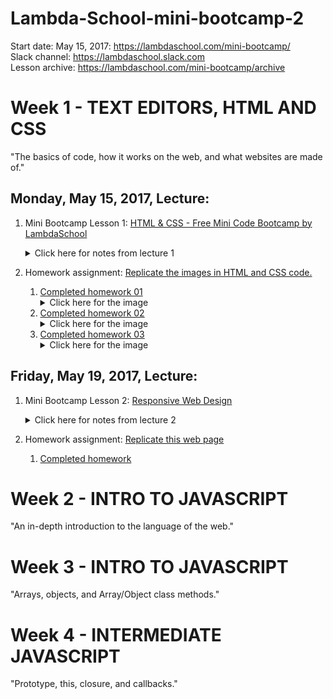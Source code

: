 # Lambda-School-mini-bootcamp-2
Start date: May 15, 2017: https://lambdaschool.com/mini-bootcamp/  
Slack channel: https://lambdaschool.slack.com  
Lesson archive: https://lambdaschool.com/mini-bootcamp/archive  

# Week 1 - TEXT EDITORS, HTML AND CSS
"The basics of code, how it works on the web, and what websites are made of."  
## Monday, May 15, 2017, Lecture:  

1. Mini Bootcamp Lesson 1: [HTML & CSS - Free Mini Code Bootcamp by LambdaSchool](https://youtu.be/nLs9I8MRbO0)  
    <details><summary>Click here for notes from lecture 1</summary><ul>  
      <li>
      <a href="https://youtu.be/nLs9I8MRbO0?t=12m">Lecture 1 starts@ ~12min</a><br>
      There's good information in the first twelve minutes, don't skip it.
      </li>
      <li>
      <a href="https://justinjackson.ca/words.html">Words</a>
      </li>
      <li>
      Declaring the type of document: &lt;!DOCTYPE html&gt;<br>
      html = Hyper-Text Markup Language<br>
      </li>
      <li>
      &lt;html lang="en"&gt;<br>
      per: <a href="https://www.w3.org/International/questions/qa-html-language-declarations">w3.org, "language declaration"</a><br>
      <i>"Always use a language attribute on the html element. This is inherited by all other elements, and so will set a default language for the text in the document head element."</i><br>
      </li>
      <li>Basic html document layout: doc. type, head, body</li>
      <li>Title and meta info in head<br>Title tag determines browser tab text.</li>
      <li>body contains what you see</li>
      <li>nesting tags</li>
      <li>image tags don't need to be closed</li>
      <li>anchor tags for links, p tags for paragraphs, h# for headers, etc...</li>
      <li>Whitespace is pretty much ignored; however, whitepsaces (and tabs) can make things much more "human-readable"</li>


      <li><a href="http://stackoverflow.com/a/31032477/5225057">HTML specs, percentage vs. height</a></li>  
      <li><a href="https://www.w3schools.com/tags/tag_meta.asp">HTML meta tags</a></li>  
    </ul></details>

2. Homework assignment: [Replicate the images in HTML and CSS code.](https://github.com/SunJieMing/LS-Web-Intro-I)  
    1. [Completed homework 01](https://github.com/mixelpixel/Lambda-School-mini-bootcamp-2/tree/master/Lesson1/1homework) <details><summary>Click here for the image</summary><img src="https://github.com/mixelpixel/Lambda-School-mini-bootcamp-2/blob/master/Lesson1/1homework/first_layout.png"></details>
    2. [Completed homework 02](https://github.com/mixelpixel/Lambda-School-mini-bootcamp-2/tree/master/Lesson1/2homework) <details><summary>Click here for the image</summary><img src="https://github.com/mixelpixel/Lambda-School-mini-bootcamp-2/blob/master/Lesson1/2homework/second_layout.png"></details>
    3. [Completed homework 03](https://github.com/mixelpixel/Lambda-School-mini-bootcamp-2/tree/master/Lesson1/3homework) <details><summary>Click here for the image</summary><img src="https://github.com/mixelpixel/Lambda-School-mini-bootcamp-2/blob/master/Lesson1/3homework/third_layout.png"></details>

## Friday, May 19, 2017, Lecture:  

1. Mini Bootcamp Lesson 2: [Responsive Web Design](https://youtu.be/oXziWoSD8vQ)
    <details><summary>Click here for notes from lecture 2</summary><ul>  
      <li>html comments per divisions</li>  
      <li></li>   
    </ul></details>

2. Homework assignment: [Replicate this web page](http://blackrockdigital.github.io/startbootstrap-clean-blog/post.html)  
    1. [Completed homework](https://github.com/mixelpixel/Lambda-School-mini-bootcamp-2/tree/master/Lesson2/)

# Week 2 - INTRO TO JAVASCRIPT
"An in-depth introduction to the language of the web."  

# Week 3 - INTRO TO JAVASCRIPT
"Arrays, objects, and Array/Object class methods."  

# Week 4 - INTERMEDIATE JAVASCRIPT
"Prototype, this, closure, and callbacks."  
